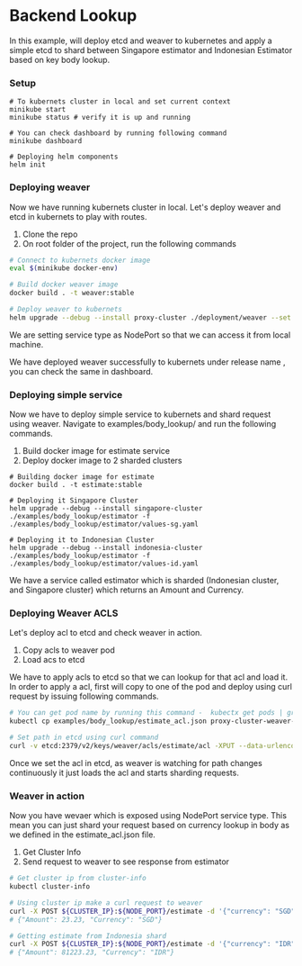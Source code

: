 # Backend Lookup

In this example, will deploy etcd and weaver to kubernetes and apply a simple etcd to shard between Singapore estimator and Indonesian Estimator based on key body lookup.

### Setup
```
# To kubernets cluster in local and set current context
minikube start
minikube status # verify it is up and running

# You can check dashboard by running following command
minikube dashboard

# Deploying helm components
helm init
```

### Deploying weaver

Now we have running kubernets cluster in local. Let's deploy weaver and etcd in kubernets to play with routes.

1. Clone the repo
2. On root folder of the project, run the following commands

```sh
# Connect to kubernets docker image
eval $(minikube docker-env)

# Build docker weaver image
docker build . -t weaver:stable

# Deploy weaver to kubernets
helm upgrade --debug --install proxy-cluster ./deployment/weaver --set service.type=NodePort -f ./deployment/weaver/values-env.yaml
```

We are setting service type as NodePort so that we can access it from local machine.

We have deployed weaver successfully to kubernets under release name , you can check the same in dashboard.

### Deploying simple service

Now we have to deploy simple service to kubernets and shard request using weaver.
Navigate to examples/body_lookup/ and run the following commands.

1. Build docker image for estimate service
2. Deploy docker image to 2 sharded clusters

```
# Building docker image for estimate
docker build . -t estimate:stable

# Deploying it Singapore Cluster
helm upgrade --debug --install singapore-cluster ./examples/body_lookup/estimator -f ./examples/body_lookup/estimator/values-sg.yaml

# Deploying it to Indonesian Cluster
helm upgrade --debug --install indonesia-cluster ./examples/body_lookup/estimator -f ./examples/body_lookup/estimator/values-id.yaml
```

We have a service called estimator which is sharded (Indonesian cluster, and Singapore cluster) which returns an Amount and Currency.

### Deploying Weaver ACLS

Let's deploy acl to etcd and check weaver in action.

1. Copy acls to weaver pod
2. Load acs to etcd

We have to apply acls to etcd so that we can lookup for that acl and load it. In order to apply a acl, first will copy to one of the pod
and deploy using curl request by issuing following commands.

```sh
# You can get pod name by running this command -  kubectx get pods | grep weaver | awk '{print $1}'
kubectl cp examples/body_lookup/estimate_acl.json proxy-cluster-weaver-79fb49db6f-tng8r:/go/

# Set path in etcd using curl command
curl -v etcd:2379/v2/keys/weaver/acls/estimate/acl -XPUT --data-urlencode "value@estimate_acl.json"
```

Once we set the acl in etcd, as weaver is watching for path changes continuously it just loads the acl and starts sharding requests.

### Weaver in action


Now you have wevaer which is exposed using NodePort service type. This mean you can just shard your request based on currency lookup in body as we defined in the estimate_acl.json file.

1. Get Cluster Info
2. Send request to weaver to see response from estimator

```sh
# Get cluster ip from cluster-info
kubectl cluster-info

# Using cluster ip make a curl request to weaver
curl -X POST ${CLUSTER_IP}:${NODE_PORT}/estimate -d '{"currency": "SGD"}' # This is served by singapore shard
# {"Amount": 23.23, "Currency": "SGD"}

# Getting estimate from Indonesia shard
curl -X POST ${CLUSTER_IP}:${NODE_PORT}/estimate -d '{"currency": "IDR"}' # This is served by singapore shard
# {"Amount": 81223.23, "Currency": "IDR"}
```
